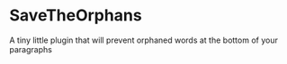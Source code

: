 SaveTheOrphans
==============

A tiny little plugin that will prevent orphaned words at the bottom of your paragraphs
